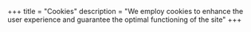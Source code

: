 +++
title = "Cookies"
description = "We employ cookies to enhance the user experience and guarantee the optimal functioning of the site"
+++